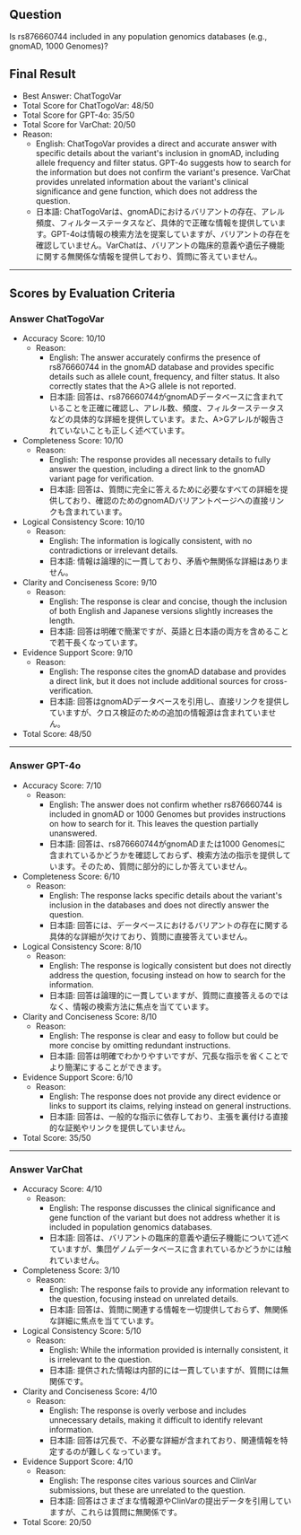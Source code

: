 ## Question

Is rs876660744 included in any population genomics databases (e.g., gnomAD, 1000 Genomes)?

## Final Result

- Best Answer: ChatTogoVar
- Total Score for ChatTogoVar: 48/50
- Total Score for GPT-4o: 35/50
- Total Score for VarChat: 20/50
- Reason:
  - English: ChatTogoVar provides a direct and accurate answer with specific details about the variant's inclusion in gnomAD, including allele frequency and filter status. GPT-4o suggests how to search for the information but does not confirm the variant's presence. VarChat provides unrelated information about the variant's clinical significance and gene function, which does not address the question.
  - 日本語: ChatTogoVarは、gnomADにおけるバリアントの存在、アレル頻度、フィルターステータスなど、具体的で正確な情報を提供しています。GPT-4oは情報の検索方法を提案していますが、バリアントの存在を確認していません。VarChatは、バリアントの臨床的意義や遺伝子機能に関する無関係な情報を提供しており、質問に答えていません。

---

## Scores by Evaluation Criteria

### Answer ChatTogoVar
- Accuracy Score: 10/10
  - Reason: 
    - English: The answer accurately confirms the presence of rs876660744 in the gnomAD database and provides specific details such as allele count, frequency, and filter status. It also correctly states that the A>G allele is not reported.
    - 日本語: 回答は、rs876660744がgnomADデータベースに含まれていることを正確に確認し、アレル数、頻度、フィルターステータスなどの具体的な詳細を提供しています。また、A>Gアレルが報告されていないことも正しく述べています。
- Completeness Score: 10/10
  - Reason: 
    - English: The response provides all necessary details to fully answer the question, including a direct link to the gnomAD variant page for verification.
    - 日本語: 回答は、質問に完全に答えるために必要なすべての詳細を提供しており、確認のためのgnomADバリアントページへの直接リンクも含まれています。
- Logical Consistency Score: 10/10
  - Reason: 
    - English: The information is logically consistent, with no contradictions or irrelevant details.
    - 日本語: 情報は論理的に一貫しており、矛盾や無関係な詳細はありません。
- Clarity and Conciseness Score: 9/10
  - Reason: 
    - English: The response is clear and concise, though the inclusion of both English and Japanese versions slightly increases the length.
    - 日本語: 回答は明確で簡潔ですが、英語と日本語の両方を含めることで若干長くなっています。
- Evidence Support Score: 9/10
  - Reason: 
    - English: The response cites the gnomAD database and provides a direct link, but it does not include additional sources for cross-verification.
    - 日本語: 回答はgnomADデータベースを引用し、直接リンクを提供していますが、クロス検証のための追加の情報源は含まれていません。
- Total Score: 48/50

---

### Answer GPT-4o
- Accuracy Score: 7/10
  - Reason: 
    - English: The answer does not confirm whether rs876660744 is included in gnomAD or 1000 Genomes but provides instructions on how to search for it. This leaves the question partially unanswered.
    - 日本語: 回答は、rs876660744がgnomADまたは1000 Genomesに含まれているかどうかを確認しておらず、検索方法の指示を提供しています。そのため、質問に部分的にしか答えていません。
- Completeness Score: 6/10
  - Reason: 
    - English: The response lacks specific details about the variant's inclusion in the databases and does not directly answer the question.
    - 日本語: 回答には、データベースにおけるバリアントの存在に関する具体的な詳細が欠けており、質問に直接答えていません。
- Logical Consistency Score: 8/10
  - Reason: 
    - English: The response is logically consistent but does not directly address the question, focusing instead on how to search for the information.
    - 日本語: 回答は論理的に一貫していますが、質問に直接答えるのではなく、情報の検索方法に焦点を当てています。
- Clarity and Conciseness Score: 8/10
  - Reason: 
    - English: The response is clear and easy to follow but could be more concise by omitting redundant instructions.
    - 日本語: 回答は明確でわかりやすいですが、冗長な指示を省くことでより簡潔にすることができます。
- Evidence Support Score: 6/10
  - Reason: 
    - English: The response does not provide any direct evidence or links to support its claims, relying instead on general instructions.
    - 日本語: 回答は、一般的な指示に依存しており、主張を裏付ける直接的な証拠やリンクを提供していません。
- Total Score: 35/50

---

### Answer VarChat
- Accuracy Score: 4/10
  - Reason: 
    - English: The response discusses the clinical significance and gene function of the variant but does not address whether it is included in population genomics databases.
    - 日本語: 回答は、バリアントの臨床的意義や遺伝子機能について述べていますが、集団ゲノムデータベースに含まれているかどうかには触れていません。
- Completeness Score: 3/10
  - Reason: 
    - English: The response fails to provide any information relevant to the question, focusing instead on unrelated details.
    - 日本語: 回答は、質問に関連する情報を一切提供しておらず、無関係な詳細に焦点を当てています。
- Logical Consistency Score: 5/10
  - Reason: 
    - English: While the information provided is internally consistent, it is irrelevant to the question.
    - 日本語: 提供された情報は内部的には一貫していますが、質問には無関係です。
- Clarity and Conciseness Score: 4/10
  - Reason: 
    - English: The response is overly verbose and includes unnecessary details, making it difficult to identify relevant information.
    - 日本語: 回答は冗長で、不必要な詳細が含まれており、関連情報を特定するのが難しくなっています。
- Evidence Support Score: 4/10
  - Reason: 
    - English: The response cites various sources and ClinVar submissions, but these are unrelated to the question.
    - 日本語: 回答はさまざまな情報源やClinVarの提出データを引用していますが、これらは質問に無関係です。
- Total Score: 20/50